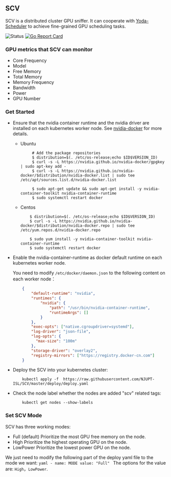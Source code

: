 ## SCV
SCV is a distributed cluster GPU sniffer. 
It can cooperate with [Yoda-Scheduler](https://github.com/NJUPT-ISL/Yoda-Scheduler) to achieve 
fine-grained GPU scheduling tasks.

![Status](https://github.com/NJUPT-ISL/SCV/workflows/Go/badge.svg)
[![Go Report Card](https://goreportcard.com/badge/github.com/NJUPT-ISL/SCV)](https://goreportcard.com/report/github.com/NJUPT-ISL/SCV)
### GPU metrics that SCV can monitor
- Core Frequency
- Model
- Free Memory 
- Total Memory
- Memory Frequency
- Bandwidth
- Power
- GPU Number
### Get Started
- Ensure that the nvidia container runtime and the nvidia driver are  installed on each kubernetes worker node. See [nvidia-docker](https://github.com/NVIDIA/nvidia-docker#quickstart)
for more details.
    -  Ubuntu 
    
       ```shell
            # Add the package repositories
            $ distribution=$(. /etc/os-release;echo $ID$VERSION_ID)
            $ curl -s -L https://nvidia.github.io/nvidia-docker/gpgkey | sudo apt-key add -
            $ curl -s -L https://nvidia.github.io/nvidia-docker/$distribution/nvidia-docker.list | sudo tee /etc/apt/sources.list.d/nvidia-docker.list
            
            $ sudo apt-get update && sudo apt-get install -y nvidia-container-toolkit nvidia-container-runtime
            $ sudo systemctl restart docker
        ```
    - Centos
    
        ```shell
            $ distribution=$(. /etc/os-release;echo $ID$VERSION_ID)
            $ curl -s -L https://nvidia.github.io/nvidia-docker/$distribution/nvidia-docker.repo | sudo tee /etc/yum.repos.d/nvidia-docker.repo
            
            $ sudo yum install -y nvidia-container-toolkit nvidia-container-runtime
            $ sudo systemctl restart docker
        ```
- Enable the nvidia-container-runtime as docker default runtime on each kubernetes worker node.

    You need to modify `/etc/docker/daemon.json` to the following content on each worker node：
    ```json
        {
            "default-runtime": "nvidia",
            "runtimes": {
                "nvidia": {
                    "path": "/usr/bin/nvidia-container-runtime",
                    "runtimeArgs": []
                }
            },
            "exec-opts": ["native.cgroupdriver=systemd"],
            "log-driver": "json-file",
            "log-opts": {
              "max-size": "100m"
            },
            "storage-driver": "overlay2",
            "registry-mirrors": ["https://registry.docker-cn.com"]
        }
    ```
- Deploy the SCV into your kubernetes cluster:
    ```shell
        kubectl apply -f  https://raw.githubusercontent.com/NJUPT-ISL/SCV/master/deploy/deploy.yaml
    ```

- Check the node label whether the nodes are added "scv" related tags:
    ```shell
        kubectl get nodes --show-labels  
    ```
  
### Set SCV Mode
SCV has three working modes: 
- Full (default) Prioritize the most GPU free memory on the node.
- High Prioritize the highest operating GPU on the node.
- LowPower Prioritize the lowest power GPU on the node.

We just need to modify the following part of the 
deploy yaml file to the mode we want:
    ```yaml
            - name: MODE
              value: "Full"
    ```
The options for the value are: `High`，`LowPower`.

